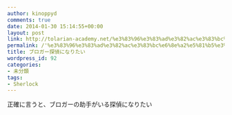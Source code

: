 ```yaml
---
author: kinoppyd
comments: true
date: 2014-01-30 15:14:55+00:00
layout: post
link: http://tolarian-academy.net/%e3%83%96%e3%83%ad%e3%82%ac%e3%83%bc%e6%8e%a2%e5%81%b5%e3%81%ab%e3%81%aa%e3%82%8a%e3%81%9f%e3%81%84/
permalink: /'%e3%83%96%e3%83%ad%e3%82%ac%e3%83%bc%e6%8e%a2%e5%81%b5%e3%81%ab%e3%81%aa%e3%82%8a%e3%81%9f%e3%81%84'
title: ブロガー探偵になりたい
wordpress_id: 92
categories:
- 未分類
tags:
- Sherlock
---
```


正確に言うと、ブロガーの助手がいる探偵になりたい
